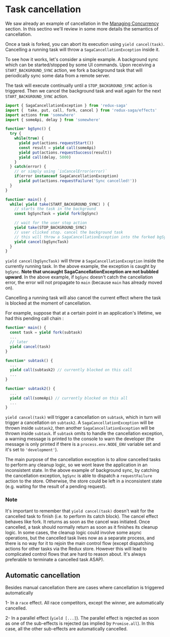 # Task cancellation

We saw already an example of cancellation in the [Managing Concurrency](#ManagingConcurrency.md) section. In this
sectino we'll review in some more details the semantics of cancellation.

Once a task is forked, you can abort its execution using `yield cancel(task)`. Cancelling a running task will throw a `SagaCancellationException` inside it.

To see how it works, let's consider a simple example. A background sync which can be started/stopped by some UI commands. Upon receiving a `START_BACKGROUND_SYNC` action, we fork a background task that will periodically sync some data from a remote server.

The task will execute continually until a `STOP_BACKGROUND_SYNC` action is triggered. Then we cancel the background task and wait again for the next `START_BACKGROUND_SYNC` action.   

```javascript
import { SagaCancellationException } from 'redux-saga'
import {  take, put, call, fork, cancel } from 'redux-saga/effects'
import actions from 'somewhere'
import { someApi, delay } from 'somewhere'

function* bgSync() {
  try {
    while(true) {
      yield put(actions.requestStart())
      const result = yield call(someApi)
      yield put(actions.requestSuccess(result))
      yield call(delay, 5000)
    }
  } catch(error) {
    // or simply using `isCancelError(error)`
    if(error instanceof SagaCancellationException)
      yield put(actions.requestFailure('Sync cancelled!'))
  }
}

function* main() {
  while( yield take(START_BACKGROUND_SYNC) ) {
    // starts the task in the background
    const bgSyncTask = yield fork(bgSync)

    // wait for the user stop action
    yield take(STOP_BACKGROUND_SYNC)
    // user clicked stop. cancel the background task
    // this will throw a SagaCancellationException into the forked bgSync task
    yield cancel(bgSyncTask)
  }
}
```

`yield cancel(bgSyncTask)` will throw a `SagaCancellationException`
inside the currently running task. In the above example, the exception is caught by `bgSync`. **Note that uncaught SagaCancellationException are not bubbled upward**. In the above example, if `bgSync` doesn't catch the cancellation error, the error will not propagate to `main` (because `main` has already moved on).

Cancelling a running task will also cancel the current effect where the task is blocked at the moment of cancellation.

For example, suppose that at a certain point in an application's lifetime, we had this pending call chain :

```javascript
function* main() {
  const task = yield fork(subtask)
  ...
  // later
  yield cancel(task)
}

function* subtask() {
  ...
  yield call(subtask2) // currently blocked on this call
  ...
}

function* subtask2() {
  ...
  yield call(someApi) // currently blocked on this all
  ...
}
```

`yield cancel(task)` will trigger a cancellation on `subtask`, which in turn will trigger a cancellation on `subtask2`. A `SagaCancellationException` will be thrown inside `subtask2`, then another `SagaCancellationException` will be thrown inside `subtask`. If `subtask` omits to handle the cancellation exception, a warning message is printed to the console to warn the developer (the message is only printed if there is a `process.env.NODE_ENV` variable
set and it's set to `'development'`).

The main purpose of the cancellation exception is to allow cancelled tasks to perform any cleanup logic, so we wont leave the application in an inconsistent state. In the above example of background sync, by catching the cancellation exception, `bgSync` is able to dispatch a `requestFailure` action to the store. Otherwise, the store could be left in a inconsistent state (e.g. waiting for the result of a pending request).

### Note

It's important to remember that `yield cancel(task)` doesn't wait for the cancelled task to finish (i.e. to perform its catch block). The cancel effect behaves like fork. It returns as soon as the cancel was initiated.
Once cancelled, a task should normally return as soon as it finishes its cleanup logic.
In some cases, the cleanup logic could involve some async operations, but the cancelled task lives now as a separate process, and there is no way for it to rejoin the main control flow (except dispatching actions for other tasks via the Redux store. However this will lead to complicated control flows that are hard to reason about. It's always preferable to terminate a cancelled task ASAP).

## Automatic cancellation

Besides manual cancellation there are cases where cancellation is triggered automatically

1- In a `race` effect. All race competitors, except the winner, are automatically cancelled.

2- In a parallel effect (`yield [...]`). The parallel effect is rejected as soon as one of the sub-effects is rejected (as implied by `Promise.all`). In this case, all the other sub-effects are automatically cancelled.
